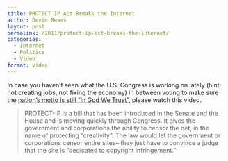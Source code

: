 ```yaml
---
title: PROTECT IP Act Breaks the Internet
author: Devin Reams
layout: post
permalink: /2011/protect-ip-act-breaks-the-internet/
categories:
  - Internet
  - Politics
  - Video
format: video
---
```

In case you haven&#8217;t seen what the U.S. Congress is working on lately (hint: not creating jobs, not fixing the economy) in between voting to make sure the [nation&#8217;s motto is still &#8220;In God We Trust&#8221;][1], please watch this video.

> PROTECT-IP is a bill that has been introduced in the Senate and the House and is moving quickly through Congress. It gives the government and corporations the ability to censor the net, in the name of protecting &#8220;creativity&#8221;. The law would let the government or corporations censor entire sites&#8211; they just have to convince a judge that the site is &#8220;dedicated to copyright infringement.&#8221;

 [1]: http://www.huffingtonpost.com/2011/11/02/obama-mocks-congress-in-god-we-trust-jobs-bill_n_1072497.html